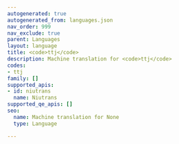 ```yaml
---
autogenerated: true
autogenerated_from: languages.json
nav_order: 999
nav_exclude: true
parent: Languages
layout: language
title: <code>ttj</code>
description: Machine translation for <code>ttj</code>
codes:
- ttj
family: []
supported_apis:
- id: niutrans
  name: Niutrans
supported_qe_apis: []
seo:
  name: Machine translation for None
  type: Language

---
```


